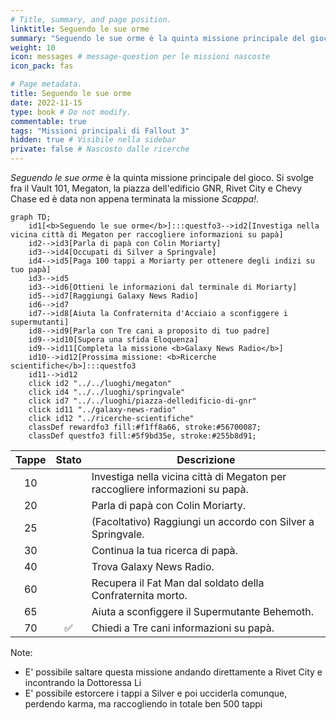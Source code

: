 ```yaml
---
# Title, summary, and page position.
linktitle: Seguendo le sue orme
summary: "Seguendo le sue orme è la quinta missione principale del gioco. Si svolge fra il Vault 101, Megaton, la piazza dell'edificio GNR, Rivet City e Chevy Chase ed è data non appena terminata la missione Scappa!."
weight: 10
icon: messages # message-question per le missioni nascoste
icon_pack: fas

# Page metadata.
title: Seguendo le sue orme
date: 2022-11-15
type: book # Do not modify.
commentable: true
tags: "Missioni principali di Fallout 3"
hidden: true # Visibile nella sidebar
private: false # Nascosto dalle ricerche
---
```


*Seguendo le sue orme* è la quinta missione principale del gioco. Si svolge fra il Vault 101, Megaton, la piazza dell'edificio GNR, Rivet City e Chevy Chase ed è data non appena terminata la missione *Scappa!*.


```mermaid
graph TD;
    id1[<b>Seguendo le sue orme</b>]:::questfo3-->id2[Investiga nella vicina città di Megaton per raccogliere informazioni su papà]
    id2-->id3[Parla di papà con Colin Moriarty]
    id3-->id4[Occupati di Silver a Springvale]
    id4-->id5[Paga 100 tappi a Moriarty per ottenere degli indizi su tuo papà]
    id3-->id5
    id3-->id6[Ottieni le informazioni dal terminale di Moriarty]
    id5-->id7[Raggiungi Galaxy News Radio]
    id6-->id7
    id7-->id8[Aiuta la Confraternita d'Acciaio a sconfiggere i supermutanti]
    id8-->id9[Parla con Tre cani a proposito di tuo padre]
    id9-->id10[Supera una sfida Eloquenza]
    id9-->id11[Completa la missione <b>Galaxy News Radio</b>]
    id10-->id12[Prossima missione: <b>Ricerche scientifiche</b>]:::questfo3
    id11-->id12
    click id2 "../../luoghi/megaton"
    click id4 "../../luoghi/springvale"
    click id7 "../../luoghi/piazza-delledificio-di-gnr"
    click id11 "../galaxy-news-radio"
    click id12 "../ricerche-scientifiche"
    classDef rewardfo3 fill:#f1ff8a66, stroke:#56700087;
    classDef questfo3 fill:#5f9bd35e, stroke:#255b8d91;
```

| Tappe | Stato              | Descrizione                                                                   |
| :-----: | :------------------: | ----------------------------------------------------------------------------- |
| 10    |                    | Investiga nella vicina città di Megaton per raccogliere informazioni su papà. |
| 20    |                    | Parla di papà con Colin Moriarty.                                             |
| 25    |                    | (Facoltativo) Raggiungi un accordo con Silver a Springvale.                   |
| 30    |                    | Continua la tua ricerca di papà.                                              |
| 40    |                    | Trova Galaxy News Radio.                                                      |
| 60    |                    | Recupera il Fat Man dal soldato della Confraternita morto.                    |
| 65    |                    | Aiuta a sconfiggere il Supermutante Behemoth.                                 |
|  70     | :white_check_mark: | Chiedi a Tre cani informazioni su papà.                                       |


Note:
- E' possibile saltare questa missione andando direttamente a Rivet City e incontrando la Dottoressa Li
- E' possibile estorcere i tappi a Silver e poi ucciderla comunque, perdendo karma, ma raccogliendo in totale ben 500 tappi